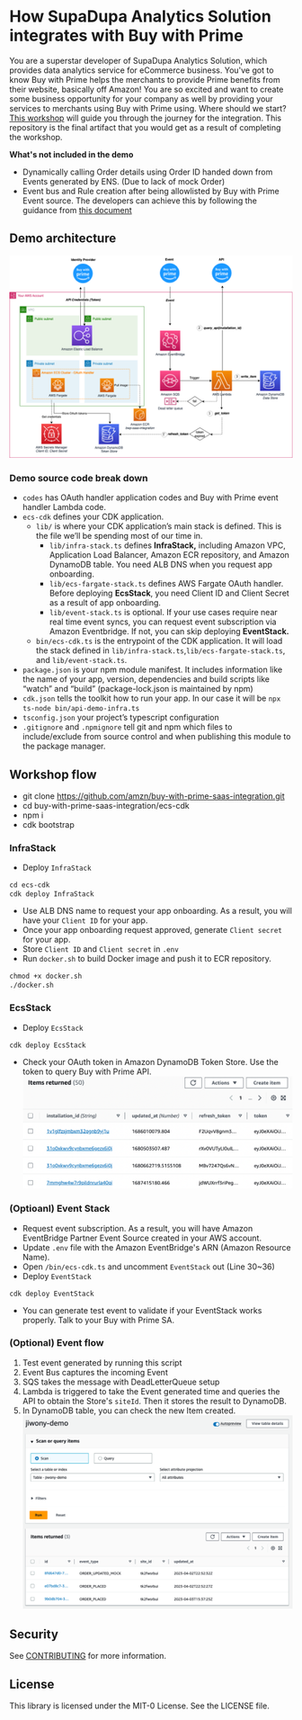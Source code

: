 # How SupaDupa Analytics Solution integrates with Buy with Prime

You are a superstar developer of SupaDupa Analytics Solution, which provides data analytics service for eCommerce business. You've got to know Buy with Prime helps the merchants to provide Prime benefits from their website, basically off Amazon! You are so excited and want to create some business opportunity for your company as well by providing your services to merchants using Buy with Prime using. Where should we start? [This workshop](https://catalog.us-east-1.prod.workshops.aws/workshops/2b14c78c-56e3-4ed8-b44a-4984094ec8c4/en-US) will guide you through the journey for the integration. This repository is the final artifact that you would get as a result of completing the workshop. 

**What's not included in the demo**
- Dynamically calling Order details using Order ID handed down from Events generated by ENS. (Due to lack of mock Order)
- Event bus and Rule creation after being allowlisted by Buy with Prime Event source. The developers can achieve this by following the guidance from [this document](https://partners.buywithprime.amazon.com/support/documentation?redirect=%2Fprivate%2Fdocs%2Fbuy-with-prime-event-integration-guide)

## Demo architecture
![](/images/architecture.png)

### Demo source code break down
- `codes` has OAuth handler application codes and Buy with Prime event handler Lambda code.
- `ecs-cdk` defines your CDK application.
  - `lib/` is where your CDK application’s main stack is defined. This is the file we’ll be spending most of our time in.
    - `lib/infra-stack.ts` defines **InfraStack,** including Amazon VPC, Application Load Balancer, Amazon ECR repository, and Amazon DynamoDB table. You need ALB DNS when you request app onboarding. 
    - `lib/ecs-fargate-stack.ts` defines AWS Fargate OAuth handler. Before deploying **EcsStack**, you need Client ID and Client Secret as a result of app onboarding. 
    - `lib/event-stack.ts` is optional. If your use cases require near real time event syncs, you can request event subscription via Amazon Eventbridge. If not, you can skip deploying **EventStack.**
  - `bin/ecs-cdk.ts` is the entrypoint of the CDK application. It will load the stack defined in `lib/infra-stack.ts`,`lib/ecs-fargate-stack.ts`, and `lib/event-stack.ts`.
- `package.json` is your npm module manifest. It includes information like the name of your app, version, dependencies and build scripts like “watch” and “build” (package-lock.json is maintained by npm)
- `cdk.json` tells the toolkit how to run your app. In our case it will be `npx ts-node bin/api-demo-infra.ts`
- `tsconfig.json` your project’s typescript configuration
- `.gitignore` and `.npmignore` tell git and npm which files to include/exclude from source control and when publishing this module to the package manager.

## Workshop flow
- git clone https://github.com/amzn/buy-with-prime-saas-integration.git
- cd buy-with-prime-saas-integration/ecs-cdk
- npm i
- cdk bootstrap

### InfraStack
- Deploy `InfraStack`
```
cd ecs-cdk
cdk deploy InfraStack
```
- Use ALB DNS name to request your app onboarding. As a result, you will have your `Client ID` for your app. 
- Once your app onboarding request approved, generate `Client secret` for your app. 
- Store `Client ID` and `Client secret` in `.env`
- Run `docker.sh` to build Docker image and push it to ECR repository. 
```
chmod +x docker.sh
./docker.sh
```

### EcsStack
- Deploy `EcsStack`
```
cdk deploy EcsStack
```
- Check your OAuth token in Amazon DynamoDB Token Store. Use the token to query Buy with Prime API. 
![](images/oauth-table.png)

### (Optioanl) Event Stack
- Request event subscription. As a result, you will have Amazon EventBridge Partner Event Source created in your AWS account.
- Update `.env` file with the Amazon EventBridge's ARN (Amazon Resource Name).
- Open `/bin/ecs-cdk.ts` and uncomment `EventStack` out (Line 30~36)
- Deploy `EventStack`
```
cdk deploy EventStack
```
- You can generate test event to validate if your EventStack works properly. Talk to your Buy with Prime SA. 

### (Optional) Event flow
1. Test event generated by running this script
2. Event Bus captures the incoming Event
3. SQS takes the message with DeadLetterQueue setup
4. Lambda is triggered to take the Event generated time and queries the API to obtain the Store's `siteId`. Then it stores the result to DynamoDB.
5. In DynamoDB table, you can check the new Item created.
    ![](images/table-result.png)

<!-- ## (Optional) How to get started to onboard to Buy with Prime APIs
You can use this repository to create the redirect urls that you need for [onboarding to Buy with Prime APIs](https://documents.partners.buywithprime.amazon.com/private/docs/onboarding-for-oauth-20). Please follow the steps listed below. It requires you to have AWS CLI configured already if you have not already please check [this page](https://catalog.us-east-1.prod.workshops.aws/workshops/2b14c78c-56e3-4ed8-b44a-4984094ec8c4/en-US/1-introduction/110-prereq) out and complete the setting. 

1. Clone this repository to start off
    ```
    git clone -b wo-onboarding https://github.com/amzn/buy-with-prime-saas-integration.git
    cd buy-with-prime-saas-integration
    npm i
    ```

2. Deploy this CDK package to your environment
    ```
    export ACCOUNT_ID=$(aws sts get-caller-identity --query 'Account' --output text)
    cdk bootstrap $ACCOUNT_ID/<<YOUR_CHOICE_OF_REGION>>
    cdk deploy
    ```

3. When it completes, you will see the created domain name for the load balancer and use it for onboarding! -->


## Security

See [CONTRIBUTING](CONTRIBUTING.md#security-issue-notifications) for more information.

## License

This library is licensed under the MIT-0 License. See the LICENSE file.

